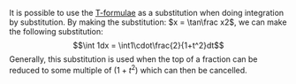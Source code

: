 It is possible to use the [T-formulae](./../../Trigonometry/T-Formulae.md) as a substitution when doing integration by substitution. By making the substitution: $x = \tan\frac x2$, we can make the following substitution:
$$\int 1dx = \int1\cdot\frac{2}{1+t^2}dt$$
 Generally, this substitution is used when the top of a fraction can be reduced to some multiple of $(1 + t^2)$ which can then be cancelled.